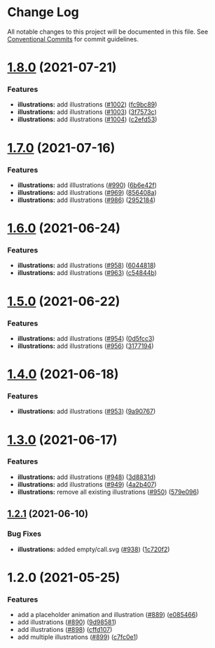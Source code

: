 # Change Log

All notable changes to this project will be documented in this file.
See [Conventional Commits](https://conventionalcommits.org) for commit guidelines.

# [1.8.0](https://github.com/momentum-design/momentum-ui/compare/@momentum-ui/illustrations@1.7.0...@momentum-ui/illustrations@1.8.0) (2021-07-21)


### Features

* **illustrations:** add illustrations ([#1002](https://github.com/momentum-design/momentum-ui/issues/1002)) ([fc9bc89](https://github.com/momentum-design/momentum-ui/commit/fc9bc89bb5f37c5755ac61700dd8a1f4babaf379))
* **illustrations:** add illustrations ([#1003](https://github.com/momentum-design/momentum-ui/issues/1003)) ([3f7573c](https://github.com/momentum-design/momentum-ui/commit/3f7573c65a66b330f2e3a2c6d20f7c0a5f0b76f8))
* **illustrations:** add illustrations ([#1004](https://github.com/momentum-design/momentum-ui/issues/1004)) ([c2efd53](https://github.com/momentum-design/momentum-ui/commit/c2efd53576bade2cdffb48e2ed7be26e2b5176ee))





# [1.7.0](https://github.com/momentum-design/momentum-ui/compare/@momentum-ui/illustrations@1.6.0...@momentum-ui/illustrations@1.7.0) (2021-07-16)


### Features

* **illustrations:** add illlustrations ([#990](https://github.com/momentum-design/momentum-ui/issues/990)) ([6b6e42f](https://github.com/momentum-design/momentum-ui/commit/6b6e42f369c1500a76f53aa6666c20c939a1a002))
* **illustrations:** add illustrations ([#969](https://github.com/momentum-design/momentum-ui/issues/969)) ([856408a](https://github.com/momentum-design/momentum-ui/commit/856408a8fde2cd2f6a210cc89d9a273767fad782))
* **illustrations:** add illustrations ([#986](https://github.com/momentum-design/momentum-ui/issues/986)) ([2952184](https://github.com/momentum-design/momentum-ui/commit/2952184a53805d38cc46e0ab238608ecad279988))





# [1.6.0](https://github.com/momentum-design/momentum-ui/compare/@momentum-ui/illustrations@1.5.0...@momentum-ui/illustrations@1.6.0) (2021-06-24)


### Features

* **illustrations:** add illustrations ([#958](https://github.com/momentum-design/momentum-ui/issues/958)) ([6044818](https://github.com/momentum-design/momentum-ui/commit/60448186d9e8afa22a9d824212e14d1d94c3bb0d))
* **illustrations:** add illustrations ([#963](https://github.com/momentum-design/momentum-ui/issues/963)) ([c54844b](https://github.com/momentum-design/momentum-ui/commit/c54844b62d6a3b09d0cc86fe664c75dc3a145bab))





# [1.5.0](https://github.com/momentum-design/momentum-ui/compare/@momentum-ui/illustrations@1.4.0...@momentum-ui/illustrations@1.5.0) (2021-06-22)


### Features

* **illustrations:** add illustrations ([#954](https://github.com/momentum-design/momentum-ui/issues/954)) ([0d5fcc3](https://github.com/momentum-design/momentum-ui/commit/0d5fcc3fc1e21c2125cc4ecf5abe8e871a931d70))
* **illustrations:** add illustrations ([#956](https://github.com/momentum-design/momentum-ui/issues/956)) ([3177194](https://github.com/momentum-design/momentum-ui/commit/317719475a0780b23d7a117641035856c5dbd38a))





# [1.4.0](https://github.com/momentum-design/momentum-ui/compare/@momentum-ui/illustrations@1.3.0...@momentum-ui/illustrations@1.4.0) (2021-06-18)


### Features

* **illustrations:** add illustrations ([#953](https://github.com/momentum-design/momentum-ui/issues/953)) ([9a90767](https://github.com/momentum-design/momentum-ui/commit/9a90767e24f25690b722dcb676758d57552f2ee6))





# [1.3.0](https://github.com/momentum-design/momentum-ui/compare/@momentum-ui/illustrations@1.2.1...@momentum-ui/illustrations@1.3.0) (2021-06-17)


### Features

* **illustrations:** add illustrations ([#948](https://github.com/momentum-design/momentum-ui/issues/948)) ([3d8831d](https://github.com/momentum-design/momentum-ui/commit/3d8831d0cbe2dc47c8a95b7718e3a4417cb08333))
* **illustrations:** add illustrations ([#949](https://github.com/momentum-design/momentum-ui/issues/949)) ([4a2b407](https://github.com/momentum-design/momentum-ui/commit/4a2b4079cd3fa520ca9f10b5b72497a06a2fc9e6))
* **illustrations:** remove all existing illustrations ([#950](https://github.com/momentum-design/momentum-ui/issues/950)) ([579e096](https://github.com/momentum-design/momentum-ui/commit/579e0968327068b8a2c7f91c161e24e682f2f64a))





## [1.2.1](https://github.com/momentum-design/momentum-ui/compare/@momentum-ui/illustrations@1.2.0...@momentum-ui/illustrations@1.2.1) (2021-06-10)


### Bug Fixes

* **illustrations:** added empty/call.svg ([#938](https://github.com/momentum-design/momentum-ui/issues/938)) ([1c720f2](https://github.com/momentum-design/momentum-ui/commit/1c720f2191c506f4cc2f5eb6e0aa0f1a1c10b747))





# 1.2.0 (2021-05-25)


### Features

* add a placeholder animation and illustration ([#889](https://github.com/momentum-design/momentum-ui/issues/889)) ([e085466](https://github.com/momentum-design/momentum-ui/commit/e0854660664bb38dbc3fac4d6584c481dd6e813c))
* add illustrations ([#890](https://github.com/momentum-design/momentum-ui/issues/890)) ([9d98581](https://github.com/momentum-design/momentum-ui/commit/9d9858111a1ec1177193ba3231592f9c7f0065ea))
* add illustrations ([#898](https://github.com/momentum-design/momentum-ui/issues/898)) ([cffd107](https://github.com/momentum-design/momentum-ui/commit/cffd107b47d719078f824be932cbda64b0ef6666))
* add multiple illustrations ([#899](https://github.com/momentum-design/momentum-ui/issues/899)) ([c7fc0e1](https://github.com/momentum-design/momentum-ui/commit/c7fc0e1478fdbb6fb1cb646d0d98297fb31028fc))
